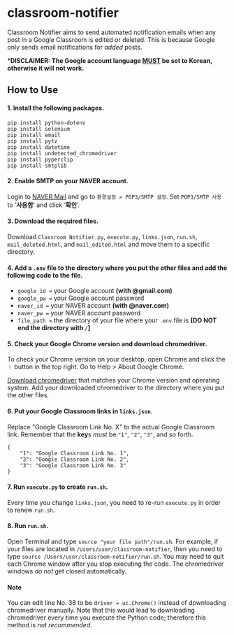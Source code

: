 # classroom-notifier
Classroom Notifier aims to send automated notification emails when any post in a Google Classroom is edited or deleted. This is because Google only sends email notifications for *added* posts.

***DISCLAIMER: The Google account language <ins>MUST</ins> be set to Korean, otherwise it will not work.**

## How to Use
#### 1. Install the following packages.
```
pip install python-dotenv
pip install selenium
pip install email
pip install pytz
pip install datetime
pip install undetected_chromedriver
pip install pyperclip
pip install smtplib
```

#### 2. Enable SMTP on your NAVER account.
Login to [NAVER Mail](https://mail.naver.com) and go to `환경설정 > POP3/SMTP 설정`. Set `POP3/SMTP 사용` to ‘**사용함**’ and click ‘**확인**’.

#### 3. Download the required files.
Download `Classroom Notifier.py`, `execute.py`, `links.json`, `run.sh`, `mail_deleted.html`, and `mail_edited.html` and move them to a specific directory.

#### 4. Add a `.env` file to the directory where you put the other files and add the following code to the file.
* `google_id =` your Google account **(with @gmail.com)**
* `google_pw =` your Google account password
* `naver_id =` your NAVER account **(with @naver.com)**
* `naver_pw =` your NAVER account password
* `file_path =` the directory of your file where your `.env` file is **[DO NOT end the directory with `/`]**

#### 5. Check your Google Chrome version and download chromedriver.
To check your Chrome version on your desktop, open Chrome and click the `⋮` button in the top right. Go to Help > About Google Chrome.

[Download chromedriver](https://chromedriver.chromium.org/downloads) that matches your Chrome version and operating system. Add your downloaded chromedriver to the directory where you put the other files.

#### 6. Put your Google Classroom links in `links.json`.
Replace "Google Classroom Link No. X" to the actual Google Classroom link. Remember that the **key**s *must* be `"1"`, `"2"`, `"3"`, and so forth.
```
{
    "1": "Google Classroom Link No. 1",
    "2": "Google Classroom Link No. 2",
    "3": "Google Classroom Link No. 3"
}
```

#### 7. Run `execute.py` to create `run.sh`.
Every time you change `links.json`, you need to re-run `execute.py` in order to renew `run.sh`.

#### 8. Run `run.sh`.
Open Terminal and type `source "your file path"/run.sh`. For example, if your files are located in `/Users/user/classroom-notifier`, then you need to type `source /Users/user/classroom-notifier/run.sh`.
You may need to quit each Chrome window after you stop executing the code. The chromedriver windows *do not* get closed automatically.

#### Note
You can edit line No. 38 to be `driver = uc.Chrome()` instead of downloading chromedriver manually. Note that this would lead to downloading chromedriver every time you execute the Python code; therefore this method is *not recommended*.
